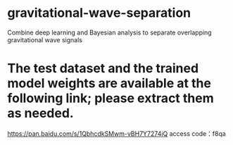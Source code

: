 # gravitational-wave-separation
Combine deep learning and Bayesian analysis to separate overlapping gravitational wave signals

# The test dataset and the trained model weights are available at the following link; please extract them as needed.
https://pan.baidu.com/s/1QbhcdkSMwm-vBH7Y7274jQ 
access code：f8qa 
